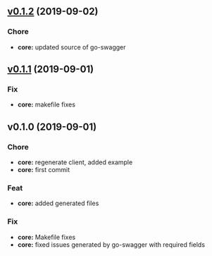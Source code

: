 
<a name="v0.1.2"></a>
## [v0.1.2](https://github.com/michalq/go-gios-api-client/compare/v0.1.1...v0.1.2) (2019-09-02)

### Chore

* **core:** updated source of go-swagger


<a name="v0.1.1"></a>
## [v0.1.1](https://github.com/michalq/go-gios-api-client/compare/v0.1.0...v0.1.1) (2019-09-01)

### Fix

* **core:** makefile fixes


<a name="v0.1.0"></a>
## v0.1.0 (2019-09-01)

### Chore

* **core:** regenerate client, added example
* **core:** first commit

### Feat

* **core:** added generated files

### Fix

* **core:** Makefile fixes
* **core:** fixed issues generated by go-swagger with required fields

